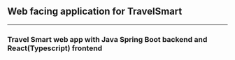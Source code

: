 ## Web facing application for TravelSmart
---
### Travel Smart web app with Java Spring Boot backend and React(Typescript) frontend
